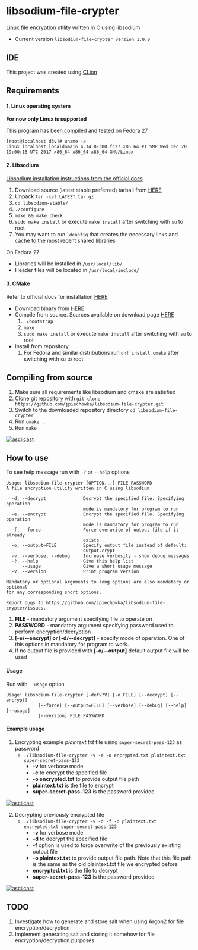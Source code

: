 # libsodium-file-crypter
Linux file encryption utility written in C using libsodium

* Current version ```libsodium-file-crypter version 1.0.0```

## IDE

This project was created using [CLion](https://www.jetbrains.com/clion/)

## Requirements

#### 1. Linux operating system

**For now only Linux is supported**

This program has been compiled and tested on Fedora 27

```
[root@localhost d3v]# uname -a
Linux localhost.localdomain 4.14.8-300.fc27.x86_64 #1 SMP Wed Dec 20 19:00:18 UTC 2017 x86_64 x86_64 x86_64 GNU/Linux
```

#### 2. Libsodium
[Libsodium installation instructions from the official docs](https://download.libsodium.org/doc/installation/)

1. Download source (latest stable preferred) tarball from [HERE](https://download.libsodium.org/libsodium/releases/)
2. Unpack ```tar -xvf LATEST.tar.gz```
3. ```cd libsodium-stable/```
4. ```./configure```
5. ```make && make check```
6. ```sudo make install``` or execute ```make install``` after switching with ```su``` to root
7. You may want to run ```ldconfig``` that creates the necessary links and cache to the most recent shared libraries

On Fedora 27
* Libraries will be installed in ```/usr/local/lib/```
* Header files will be located in ```/usr/local/include/```

#### 3. CMake

Refer to official docs for installation [HERE](https://cmake.org/install/)

* Download binary from [HERE](https://cmake.org/download/)
* Compile from source. Sources available on download page [HERE](https://cmake.org/download/)
    1. ```./bootstrap```
    2. ```make```
    3. ```sudo make install``` or execute ```make install``` after switching with ```su``` to root
* Install from repository
    1. For Fedora and similar distributions run ```dnf install cmake``` after switching with ```su``` to root

## Compiling from source

1. Make sure all requirements like libsodium and cmake are satisfied
2. Clone git repository with ```git clone https://github.com/jpiechowka/libsodium-file-crypter.git```
3. Switch to the downloaded repository directory ```cd libsodium-file-crypter```
4. Run ```cmake .```
5. Run ```make```

[![asciicast](https://asciinema.org/a/154905.png)](https://asciinema.org/a/154905)

## How to use

To see help message run with ```-?``` or ```--help``` options

```
Usage: libsodium-file-crypter [OPTION...] FILE PASSWORD
A file encryption utility written in C using libsodium

  -d, --decrypt              Decrypt the specified file. Specifying operation
                             mode is mandatory for program to run
  -e, --encrypt              Encrypt the specified file. Specifying operation
                             mode is mandatory for program to run
  -f, --force                Force overwrite of output file if it already
                             exists
  -o, --output=FILE          Specify output file instead of default:
                             output.crypt
  -v, --verbose, --debug     Increase verbosity - show debug messages
  -?, --help                 Give this help list
      --usage                Give a short usage message
  -V, --version              Print program version

Mandatory or optional arguments to long options are also mandatory or optional
for any corresponding short options.

Report bugs to https://github.com/jpiechowka/libsodium-file-crypter/issues.

```

1. **FILE** - mandatory argument specifying file to operate on
2. **PASSWORD** - mandatory argument specifying password used to perform encryption/decryption
3. **\[-e/--encrypt] or \[-d/--decrypt]** - specify mode of operation. One of this options in mandatory for program to work.
4. If no output file is provided with **\[-o/--output]** default output file will be used

#### Usage

Run with ```--usage``` option

```
Usage: libsodium-file-crypter [-defv?V] [-o FILE] [--decrypt] [--encrypt]
            [--force] [--output=FILE] [--verbose] [--debug] [--help] [--usage]
            [--version] FILE PASSWORD
```

#### Example usage

1. Encrypting example *plaintext.txt* file using ```super-secret-pass-123``` as password
    * ```./libsodium-file-crypter -v -e -o encrypted.txt plaintext.txt super-secret-pass-123```
        * **-v** for verbose mode
        * **-e** to encrypt the specified file
        * **-o encrypted.txt** to provide output file path
        * **plaintext.txt** is the file to encrypt
        * **super-secret-pass-123** is the password provided

[![asciicast](https://asciinema.org/a/154917.png)](https://asciinema.org/a/154917)

2. Decrypting previously encrypted file
    * ```./libsodium-file-crypter -v -d -f -o plaintext.txt encrypted.txt super-secret-pass-123```
        * **-v** for verbose mode
        * **-d** to decrypt the specified file
        * **-f** option is used to force overwrite of the previously existing output file
        * **-o plaintext.txt** to provide output file path. Note that this file path is the same as the old plaintext.txt file we encrypted before
        * **encrypted.txt** is the file to decrypt
        * **super-secret-pass-123** is the password provided

[![asciicast](https://asciinema.org/a/154918.png)](https://asciinema.org/a/154918)

## TODO

1. Investigate how to generate and store salt when using Argon2 for file encryption/decryption
2. Implement generating salt and storing it somehow for file encryption/decryption purposes